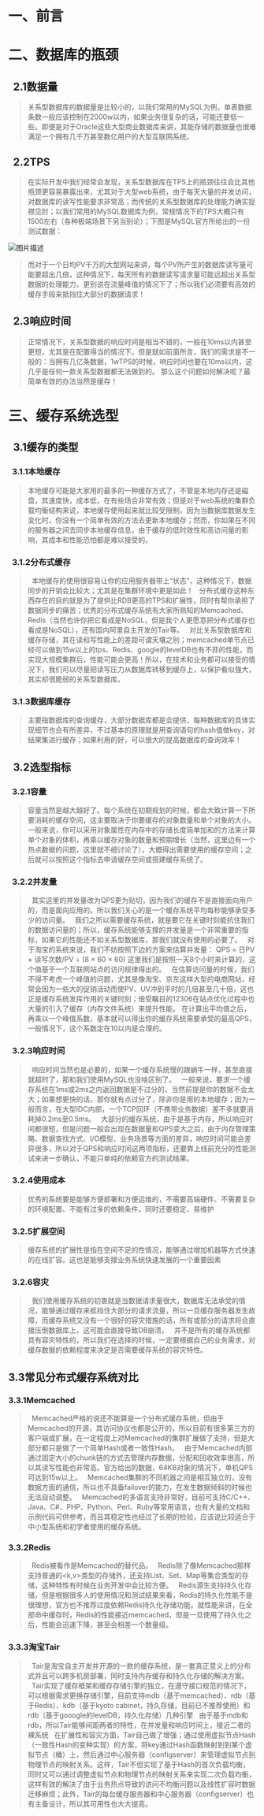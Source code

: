 # 一、前言


# 二、数据库的瓶颈
## &nbsp;&nbsp;2.1数据量
>关系型数据库的数据量是比较小的，以我们常用的MySQL为例，单表数据条数一般应该控制在2000w以内，如果业务很复杂的话，可能还要低一些。即便是对于Oracle这些大型商业数据库来讲，其能存储的数据量也很难满足一个拥有几千万甚至数亿用户的大型互联网系统。

## &nbsp;&nbsp;2.2TPS
>在实际开发中我们经常会发现，关系型数据库在TPS上的瓶颈往往会比其他瓶颈更容易暴露出来，尤其对于大型web系统，由于每天大量的并发访问，对数据库的读写性能要求非常高；而传统的关系型数据库的处理能力确实捉襟见肘；以我们常用的MySQL数据库为例，常规情况下的TPS大概只有1500左右（各种极端场景下另当别论）；下图是MySQL官方所给出的一份测试数据：

![图片描述](/tfl/pictures/201806/tapd_22513131_1527821338_2.jpg)
>而对于一个日均PV千万的大型网站来讲，每个PV所产生的数据库读写量可能要超出几倍，这种情况下，每天所有的数据读写请求量可能远超出关系型数据的处理能力，更别说在流量峰值的情况下了；所以我们必须要有高效的缓存手段来抵挡住大部分的数据请求！

## &nbsp;&nbsp;2.3响应时间
>正常情况下，关系型数据的响应时间是相当不错的，一般在10ms以内甚至更短，尤其是在配置得当的情况下。但是就如前面所言，我们的需求是不一般的：当拥有几亿条数据，1wTPS的时候，响应时间也要在10ms以内，这几乎是任何一款关系型数据都无法做到的。
那么这个问题如何解决呢？最简单有效的办法当然是缓存！

# 三、缓存系统选型


## &nbsp;&nbsp;3.1缓存的类型
### &nbsp;&nbsp;3.1.1本地缓存
>本地缓存可能是大家用的最多的一种缓存方式了，不管是本地内存还是磁盘，其速度快，成本低，在有些场合非常有效；但是对于web系统的集群负载均衡结构来说，本地缓存使用起来就比较受限制，因为当数据库数据发生变化时，你没有一个简单有效的方法去更新本地缓存；然而，你如果在不同的服务器之间去同步本地缓存信息，由于缓存的低时效性和高访问量的影响，其成本和性能恐怕都是难以接受的。

### &nbsp;&nbsp;3.1.2分布式缓存
>&nbsp;&nbsp;本地缓存的使用很容易让你的应用服务器带上“状态”，这种情况下，数据同步的开销会比较大；尤其是在集群环境中更是如此！
&nbsp;&nbsp;分布式缓存这种东西存在的目的就是为了提供比RDB更高的TPS和扩展性，同时有帮你承担了数据同步的痛苦；优秀的分布式缓存系统有大家所熟知的Memcached、Redis（当然也许你把它看成是NoSQL，但是我个人更愿意把分布式缓存也看成是NoSQL），还有国内阿里自主开发的Tair等。
&nbsp;&nbsp;对比关系型数据库和缓存存储，其在读和写性能上的差距可谓天壤之别；memcached单节点已经可以做到15w以上的tps、Redis、google的levelDB也有不菲的性能，而实现大规模集群后，性能可能会更高！所以，在技术和业务都可以接受的情况下，我们可以尽量把读写压力从数据库转移到缓存上，以保护看似强大，其实却很脆弱的关系型数据库。

### &nbsp;&nbsp;3.1.3数据库缓存
>主要指数据库的查询缓存，大部分数据库都是会提供，每种数据库的具体实现细节也会有所差异，不过基本的原理就是用查询语句的hash值做key，对结果集进行缓存；如果利用的好，可以很大的提高数据库的查询效率！

## &nbsp;&nbsp;3.2选型指标
### &nbsp;&nbsp;3.2.1容量
>容量当然是越大越好了。每个系统在初期规划的时候，都会大致计算一下所要消耗的缓存空间，这主要取决于你要缓存的对象数量和单个对象的大小。一般来说，你可以采用对象属性在内存中的存储长度简单加和的方法来计算单个对象的体积，再乘以缓存对象的数量和预期增长（当然，这里边有一个热点数据的问题，这里就不细讨论了），大概得出需要使用的缓存空间；之后就可以按照这个指标去申请缓存空间或搭建缓存系统了。

### &nbsp;&nbsp;3.2.2并发量
>&nbsp;&nbsp;其实这里的并发量改为QPS更为贴切，因为我们的缓存不是直接面向用户的，而是面向应用的。所以我们关心的是一个缓存系统平均每秒能够承受多少的访问量。
&nbsp;&nbsp;我们之所以需要缓存系统，就是要它在关键时刻能抗住我们的数据访问量的；所以，缓存系统能够支撑的并发量是一个非常重要的指标，如果它的性能还不如关系型数据库，那我们就没有使用的必要了。
&nbsp;&nbsp;对于淘宝的系统来说，我们不妨按照下边的方案来估算并发量：
QPS = 日PV × 读写次数/PV ÷ (8 × 60 × 60)
这里我们是按照一天8个小时来计算的，这个值基于一个互联网站点的访问规律得出的。
&nbsp;&nbsp;在估算访问量的时候，我们不得不考虑一个峰值的问题，尤其是像淘宝、京东这样大型的电商网站，经常会因为一些大的促销活动而使PV、UV冲到平时的几倍甚至几十倍，这也正是缓存系统发挥作用的关键时刻；倍受瞩目的12306在站点优化过程中也大量的引入了缓存（内存文件系统）来提升性能。
在计算出平均值之后，再乘以一个峰值系数，基本就可以得出你的缓存系统需要承受的最高QPS，一般情况下，这个系数定在10以内是合理的。

### &nbsp;&nbsp;3.2.3响应时间
>&nbsp;&nbsp;响应时间当然也是必要的，如果一个缓存系统慢的跟蜗牛一样，甚至直接就超时了，那和我们使用MySQL也没啥区别了。
&nbsp;&nbsp;一般来说，要求一个缓存系统在1ms或2ms之内返回数据是不过分的，当然前提是你的数据不会太大；如果想更快的话，那你就有点过分了，除非你是用的本地缓存；因为一般而言，在大型IDC内部，一个TCP回环（不携带业务数据）差不多就要消耗掉0.2ms至0.5ms。
&nbsp;&nbsp;大部分的缓存系统，由于是基于内存，所以响应时间都很短，但是问题一般会出现在数据量和QPS变大之后，由于内存管理策略、数据查找方式、I/O模型、业务场景等方面的差异，响应时间可能会差异很多，所以对于QPS和响应时间这两项指标，还要靠上线前充分的性能测试来进一步确认，不能只单纯的依赖官方的测试结果。  

### &nbsp;&nbsp;3.2.4使用成本
>优秀的系统要是能够方便部署和方便运维的，不需要高端硬件、不需要复杂的环境配置、不能有过多的依赖条件，同时还要稳定、易维护

### &nbsp;&nbsp;3.2.5扩展空间
>缓存系统的扩展性是指在空间不足的性情况，能够通过增加机器等方式快速的在线扩容。这也是能够支撑业务系统快速发展的一个重要因素

### &nbsp;&nbsp;3.2.6容灾
>&nbsp;&nbsp;我们使用缓存系统的初衷就是当数据请求量很大，数据库无法承受的情况，能够通过缓存来抵挡住大部分的请求流量，所以一旦缓存服务器发生故障，而缓存系统又没有一个很好的容灾措施的话，所有或部分的请求将会直接压倒数据库上，这可能会直接导致DB崩溃。
&nbsp;&nbsp;并不是所有的缓存系统都具有容灾特性的，所以我们在选择的时候，一定要根据自己的业务需求，对缓存数据的依赖程度来决定是否需要缓存系统的容灾特性。

## 3.3常见分布式缓存系统对比
### 3.3.1Memcached
>&nbsp;&nbsp;Memcached严格的说还不能算是一个分布式缓存系统，但由于Memcached的开源，其访问协议也都是公开的，所以目前有很多第三方的客户端或扩展，在一定程度上对Memcached的集群扩展做了支持，但是大部分都只是做了一个简单Hash或者一致性Hash。
&nbsp;&nbsp;由于Memcached内部通过固定大小的chunk链的方式去管理内存数据，分配和回收效率很高，所以其读写性能也非常高。官方给出的数据，64KB对象的情况下，单机QPS可达到15w以上。
&nbsp;&nbsp;Memcached集群的不同机器之间是相互独立的，没有数据方面的通信，所以也不具备failover的能力，在发生数据倾斜的时候也无法自动调整。
&nbsp;&nbsp;Memcached的多语言支持非常好，目前可支持C/C++、Java、C#、PHP、Python、Perl、Ruby等常用语言，也有大量的文档和示例代码可供参考，而且其稳定性也经过了长期的检验，应该说比较适合于中小型系统和初学者使用的缓存系统。

### 3.3.2Redis
>&nbsp;&nbsp;Redis被看作是Memcached的替代品。
&nbsp;&nbsp;Redis除了像Memcached那样支持普通的<k,v>类型的存储外，还支持List、Set、Map等集合类型的存储，这种特性有时候在业务开发中会比较方便。
&nbsp;&nbsp;Redis源生支持持久化存储，但是根据很多人的使用情况和测试结果来看，Redis的持久化性能不是很理想，官方也不推荐过度依赖Redis持久化存储功能。就性能来讲，在全部命中缓存时，Redis的性能接近memcached，但是一旦使用了持久化之后，性能会迅速下降，甚至会相差一个数量级。

### 3.3.3淘宝Tair
>&nbsp;&nbsp;Tair是淘宝自主开发并开源的一款的缓存系统，是一套真正意义上的分布式并且可以跨多机房部署，同时支持内存缓存和持久化存储的解决方案。
&nbsp;&nbsp;Tair实现了缓存框架和缓存存储引擎的独立，在遵守接口规范的情况下，可以根据需求更换存储引擎，目前支持mdb（基于memcached）、rdb（基于Redis）、kdb（基于kyoto cabinet，持久存储，目前已不推荐使用）和rdb（基于gooogle的levelDB，持久化存储）几种引擎
&nbsp;&nbsp;由于基于mdb和rdb，所以Tair能够间距两者的特性，在并发量和响应时间上，接近二者的裸系统
&nbsp;&nbsp;在扩展性和容灾方面，Tair自己做了增强；通过使用虚拟节点Hash（一致性Hash的变种实现）的方案，将key通过Hash函数映射到到某个虚拟节点（桶）上，然后通过中心服务器（configserver）来管理虚拟节点到物理节点的映射关系。这样，Tair不但实现了基于Hash的首次负载均衡，同时又可以通过调整虚拟节点和物理节点的映射关系来实现二次负载均衡，这样有效的解决了由于业务热点导致的访问不均衡问题以及线性扩容时数据迁移麻烦；此外，Tair的每台缓存服务器和中心服务器（configserver）也有主备设计，所以其可用性也大大提高。

